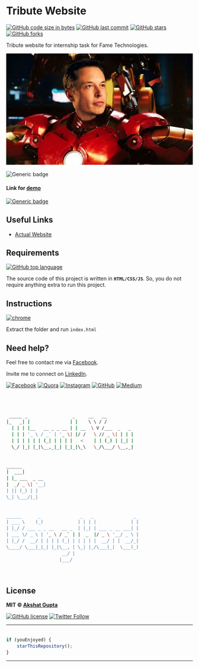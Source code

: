 # Tribute Website

[![GitHub code size in bytes](https://img.shields.io/github/languages/code-size/akshatvg/Tribute?logo=github&style=social)](https://github.com/akshatvg/) [![GitHub last commit](https://img.shields.io/github/last-commit/akshatvg/Tribute?style=social&logo=git)](https://github.com/akshatvg/) [![GitHub stars](https://img.shields.io/github/stars/akshatvg/Tribute?style=social)](https://github.com/akshatvg/Tribute/stargazers) [![GitHub forks](https://img.shields.io/github/forks/akshatvg/Tribute?style=social&logo=git)](https://github.com/akshatvg/Tribute/network)

Tribute website for internship task for Fame Technologies.

<p align="center">
<a href="https://tribute.akshatvg.com">
<img src="https://github.com/akshatvg/Tribute/blob/master/assets/img/elon-ironman.jpeg" alt="Elon Musk"/>
</a>
</p>

![Generic badge](https://img.shields.io/badge/Tribute_To-Elon_Musk-orange) 

#### Link for [demo](https://tribute.akshatvg.com) 
[![Generic badge](https://img.shields.io/badge/view-demo-orange)](https://tribute.akshatvg.com)

## Useful Links

- [Actual Website](https://timemator.com)

## Requirements

[![GitHub top language](https://img.shields.io/github/languages/top/akshatvg/Tribute?logo=html&style=social)](https://github.com/akshatvg/)

The source code of this project is written in **`HTML/CSS/JS`**. So, you do not require anything extra to run this project.

## Instructions

[![chrome](https://img.shields.io/badge/Open-index.html-lightgrey.svg?logo=google-chrome&style=popout&logoColor=red)](https://tribute.akshatvg.com)

Extract the folder and run `index.html`


## Need help?


Feel free to contact me via [Facebook](https://www.facebook.com/akshatvg).

Invite me to connect on [LinkedIn](https://www.linkedin.com/in/akshatvg/).

[![Facebook](https://img.shields.io/badge/Facebook-add-blue.svg?logo=facebook&logoColor=white)](https://www.facebook.com/akshatvg) [![Quora](https://img.shields.io/badge/Quora-ask-red.svg?logo=quora)](https://www.quora.com/profile/Akshat-Gupta-279) [![Instagram](https://img.shields.io/badge/Instagram-follow-purple.svg?logo=instagram&logoColor=white)](https://www.instagram.com/akshatvg/) [![GitHub](https://img.shields.io/badge/Snapchat-add-yellow.svg?logo=snapchat&logoColor=white)](https://www.snapchat.com/add/akshatvg) [![Medium](https://img.shields.io/badge/Medium-follow-black.svg?logo=medium&logoColor=white)](https://medium.com/@akshatvg)


```bash



 _____ _                 _     __   __            
|_   _| |               | |    \ \ / /            
  | | | |__   __ _ _ __ | | __  \ V /___  _   _   
  | | | '_ \ / _` | '_ \| |/ /   \ // _ \| | | |  
  | | | | | | (_| | | | |   <    | | (_) | |_| |  
  \_/ |_| |_|\__,_|_| |_|_|\_\   \_/\___/ \__,_|  
                                                  
                                                  
______                                            
|  ___|                                           
| |_ ___  _ __                                    
|  _/ _ \| '__|                                   
| || (_) | |                                      
\_| \___/|_|                                      
                                                  
                                                  
______      _               _   _               _ 
| ___ \    (_)             | | | |             | |
| |_/ / ___ _ _ __   __ _  | |_| | ___ _ __ ___| |
| ___ \/ _ \ | '_ \ / _` | |  _  |/ _ \ '__/ _ \ |
| |_/ /  __/ | | | | (_| | | | | |  __/ | |  __/_|
\____/ \___|_|_| |_|\__, | \_| |_/\___|_|  \___(_)
                     __/ |                        
                    |___/                         

 


```

## License

**MIT &copy; [Akshat Gupta](https://github.com/akshatvg/Tribute/blob/master/LICENSE)**

[![GitHub license](https://img.shields.io/github/license/akshatvg/Tribute?style=social&logo=github)](https://github.com/akshatvg/Tribute/blob/master/LICENSE) [![Twitter Follow](https://img.shields.io/twitter/follow/akshatvg?style=social)](https://twitter.com/akshatvg)

---------

```javascript

if (youEnjoyed) {
    starThisRepository();
}

```

-----------
